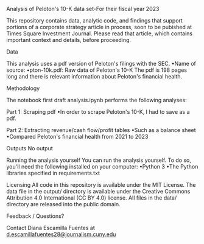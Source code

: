 Analysis of Peloton's 10-K data set-For their fiscal year 2023

This repository contains data, analytic code, and findings that support portions of a corporate strategy article in process, soon to be pubished at Times Square Investment Journal. Please read that article, which contains important context and details, before proceeding. 

Data

This analysis uses a pdf version of Peloton's filings with the SEC.
•Name of source:
  •pton-10k.pdf: Raw data of Peloton's 10-K
The pdf is 198 pages long and there is relevant information about Peloton's financial health. 

Methodology

The notebook first draft analysis.ipynb performs the following analyses:

Part 1: Scraping pdf
•In order to scrape Peloton's 10-K, I had to save as a pdf. 

Part 2: Extracting revenue/cash flow/profit tables 
•Such as a balance sheet
•Compared Peloton's financial health from 2021 to 2023

Outputs
No output

Running the analysis yourself
You can run the analysis yourself. To do so, you'll need the following installed on your computer:
•Python 3
•The Python libraries specified in requirements.txt

Licensing
All code in this repository is available under the MIT License. The data file in the output/ directory is available under the Creative Commons Attribution 4.0 International (CC BY 4.0) license. All files in the data/ directory are released into the public domain.

Feedback / Questions?

Contact Diana Escamilla Fuentes at d.escamillafuentes28@journalism.cuny.edu

